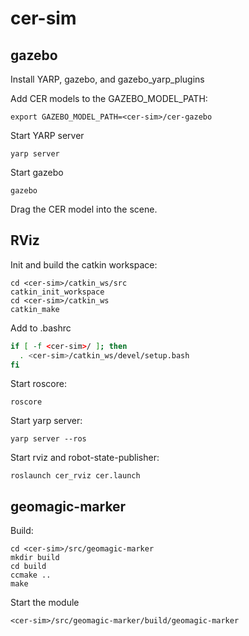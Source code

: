 cer-sim
=======


gazebo
------

Install YARP, gazebo, and gazebo_yarp_plugins

Add CER models to the GAZEBO_MODEL_PATH:

```
export GAZEBO_MODEL_PATH=<cer-sim>/cer-gazebo
```
Start YARP server

```
yarp server
```

Start gazebo

```
gazebo
```

Drag the CER model into the scene.



RViz
----

Init and build the catkin workspace:

```
cd <cer-sim>/catkin_ws/src
catkin_init_workspace
cd <cer-sim>/catkin_ws
catkin_make
```

Add to .bashrc

```bash
if [ -f <cer-sim>/ ]; then
  . <cer-sim>/catkin_ws/devel/setup.bash
fi
```



Start roscore:

```
roscore
```

Start yarp server:

```
yarp server --ros
```

Start rviz and robot-state-publisher:

```
roslaunch cer_rviz cer.launch
```

geomagic-marker
---------------

Build:

```
cd <cer-sim>/src/geomagic-marker
mkdir build
cd build
ccmake ..
make
```

Start the module

```
<cer-sim>/src/geomagic-marker/build/geomagic-marker
```
